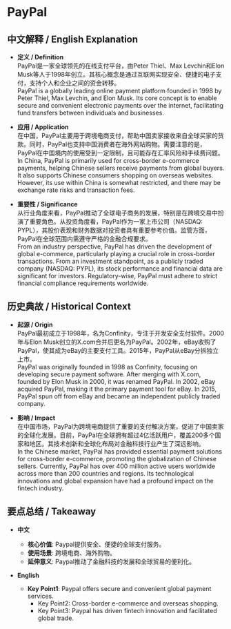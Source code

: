 # PayPal

## 中文解释 / English Explanation

* **定义 / Definition**  
  PayPal是一家全球领先的在线支付平台，由Peter Thiel、Max Levchin和Elon Musk等人于1998年创立。其核心概念是通过互联网实现安全、便捷的电子支付，支持个人和企业之间的资金转移。  
  PayPal is a globally leading online payment platform founded in 1998 by Peter Thiel, Max Levchin, and Elon Musk. Its core concept is to enable secure and convenient electronic payments over the internet, facilitating fund transfers between individuals and businesses.

* **应用 / Application**  
  在中国，PayPal主要用于跨境电商支付，帮助中国卖家接收来自全球买家的货款。同时，PayPal也支持中国消费者在海外网站购物。需要注意的是，PayPal在中国境内的使用受到一定限制，且可能存在汇率风险和手续费问题。  
  In China, PayPal is primarily used for cross-border e-commerce payments, helping Chinese sellers receive payments from global buyers. It also supports Chinese consumers shopping on overseas websites. However, its use within China is somewhat restricted, and there may be exchange rate risks and transaction fees.

* **重要性 / Significance**  
  从行业角度来看，PayPal推动了全球电子商务的发展，特别是在跨境交易中扮演了重要角色。从投资角度看，PayPal作为一家上市公司（NASDAQ: PYPL），其股价表现和财务数据对投资者具有重要参考价值。监管方面，PayPal在全球范围内需遵守严格的金融合规要求。  
  From an industry perspective, PayPal has driven the development of global e-commerce, particularly playing a crucial role in cross-border transactions. From an investment standpoint, as a publicly traded company (NASDAQ: PYPL), its stock performance and financial data are significant for investors. Regulatory-wise, PayPal must adhere to strict financial compliance requirements worldwide.

## 历史典故 / Historical Context

* **起源 / Origin**  
  PayPal最初成立于1998年，名为Confinity，专注于开发安全支付软件。2000年与Elon Musk创立的X.com合并后更名为PayPal。2002年，eBay收购了PayPal，使其成为eBay的主要支付工具。2015年，PayPal从eBay分拆独立上市。  
  PayPal was originally founded in 1998 as Confinity, focusing on developing secure payment software. After merging with X.com, founded by Elon Musk in 2000, it was renamed PayPal. In 2002, eBay acquired PayPal, making it the primary payment tool for eBay. In 2015, PayPal spun off from eBay and became an independent publicly traded company.

* **影响 / Impact**  
  在中国市场，PayPal为跨境电商提供了重要的支付解决方案，促进了中国卖家的全球化发展。目前，PayPal在全球拥有超过4亿活跃用户，覆盖200多个国家和地区。其技术创新和全球化布局对金融科技行业产生了深远影响。  
  In the Chinese market, PayPal has provided essential payment solutions for cross-border e-commerce, promoting the globalization of Chinese sellers. Currently, PayPal has over 400 million active users worldwide across more than 200 countries and regions. Its technological innovations and global expansion have had a profound impact on the fintech industry.

## 要点总结 / Takeaway

* **中文**  
  - **核心价值**: Paypal提供安全、便捷的全球支付服务。
  - **使用场景**: 跨境电商、海外购物。
  - **延伸意义**: Paypal推动了金融科技的发展和全球贸易的便利化。

* **English**  
  - **Key Point1**: Paypal offers secure and convenient global payment services.
    - Key Point2: Cross-border e-commerce and overseas shopping.
    - Key Point3: Paypal has driven fintech innovation and facilitated global trade.
